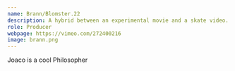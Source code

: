 ```yaml
---
name: Brann/Blomster.22
description: A hybrid between an experimental movie and a skate video. An exploration of beauty and destruction.
role: Producer
webpage: https://vimeo.com/272400216
image: brann.png
---
```

Joaco is a cool Philosopher

